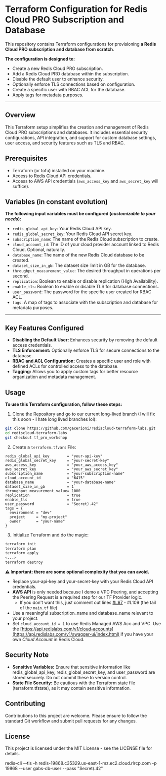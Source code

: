 # Terraform Configuration for Redis Cloud PRO Subscription and Database

This repository contains Terraform configurations for provisioning **a Redis Cloud PRO subscription and database from scratch**.

**The configuration is designed to:**

- Create a new Redis Cloud PRO subscription.
- Add a Redis Cloud PRO database within the subscription.
- Disable the default user to enhance security.
- Optionally enforce TLS connections based on configuration.
- Create a specific user with RBAC ACL for the database.
- Apply tags for metadata purposes.

---

## Overview

This Terraform setup simplifies the creation and management of Redis Cloud PRO subscriptions and databases. It includes essential security configurations, API integration, and support for custom database settings, user access, and security features such as TLS and RBAC.

## Prerequisites

- Terraform (or tofu) installed on your machine.
- Access to Redis Cloud API credentials.
- Access to AWS API credentials (`aws_access_key` and `aws_secret_key` will suffice).

## Variables (in constant evolution)

**The following input variables must be configured (_customizable to your needs_):**

- `redis_global_api_key`: Your Redis Cloud API key.
- `redis_global_secret_key`: Your Redis Cloud API secret key.
- `subscription_name`: The name of the Redis Cloud subscription to create.
- `cloud_account_id`: The ID of your cloud provider account linked to Redis Cloud. Optional, naturally.
- `database_name`: The name of the new Redis Cloud database to be created.
- `dataset_size_in_gb`: The dataset size limit in GB for the database.
- `throughput_measurement_value`: The desired throughput in operations per second.
- `replication`: Boolean to enable or disable replication (High Availability).
- `enable_tls`: Boolean to enable or disable TLS for database connections.
- `user_password`: The password for the specific user created for RBAC ACL.
- `tags`: A map of tags to associate with the subscription and database for metadata purposes.

---


## Key Features Configured

- **Disabling the Default User:** Enhances security by removing the default access credentials.
- **TLS Enforcement:** Optionally enforce TLS for secure connections to the database.
- **RBAC and ACL Configuration:** Creates a specific user and role with defined ACLs for controlled access to the database.
- **Tagging:** Allows you to apply custom tags for better resource organization and metadata management.

## Usage

**To use this Terraform configuration, follow these steps:**

1.	Clone the Repository and go to our current long-lived branch (I will fix this soon - I hate long lived branches lol):
```bash
git clone https://github.com/gacerioni/rediscloud-terraform-labs.git
cd rediscloud-terraform-labs
git checkout tf_pro_workshop
```

2.	Create a `terraform.tfvars` File:
```hcl
redis_global_api_key        = "your-api-key"
redis_global_secret_key     = "your-secret-key"
aws_access_key              = "your_aws_access_key"
aws_secret_key              = "your_aws_secret_key"
subscription_name           = "your-subscription-name"
cloud_account_id            = "6415"
database_name               = "your-database-name"
dataset_size_in_gb          = 1
throughput_measurement_value= 1000
replication                 = true
enable_tls                  = true
user_password               = "Secret).42"
tags = {
  environment = "dev"
  project     = "my-project"
  owner       = "your-name"
}
```

3.	Initialize Terraform and do the magic:
```bash
terraform init
terraform plan
terraform apply
<...>
terraform destroy
```

**⚠️ Important: there are some optional complexity that you can avoid.**
- Replace your-api-key and your-secret-key with your Redis Cloud API credentials.
- **AWS API** is only needed because I demo a VPC Peering, and accepting the Peering Request is a required step for our TF Provider logic.
  - If you don't want this, just comment out lines [#L97](https://github.com/gacerioni/rediscloud-terraform-labs/blob/tf_pro_workshop/main.tf#L97) - #L109 (the tail of the `main.tf` file)
- Use a meaningful subscription_name and database_name relevant to your project.
- Set `cloud_account_id = 1` to use Redis Managed AWS Acc and VPC. Use the [https://api.redislabs.com/v1/cloud-accounts](https://api.redislabs.com/v1/swagger-ui/index.html) if you have your own *Cloud Account* in Redis Cloud.



## Security Note

- **Sensitive Variables:** Ensure that sensitive information like redis_global_api_key, redis_global_secret_key, and user_password are stored securely. Do not commit these to version control.
- **State File Security:** Be cautious with the Terraform state file (terraform.tfstate), as it may contain sensitive information.


## Contributing

Contributions to this project are welcome. Please ensure to follow the standard Git workflow and submit pull requests for any changes.

## License

This project is licensed under the MIT License - see the LICENSE file for details.


redis-cli --tls -h redis-19868.c35329.us-east-1-mz.ec2.cloud.rlrcp.com -p 19868 --user gabs-db-user --pass "Secret).42"